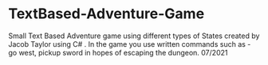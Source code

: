 # TextBased-Adventure-Game
Small Text Based Adventure game using different types of States created by Jacob Taylor using C# . In the game you use written commands such as - go west, pickup sword in hopes of escaping the dungeon. 
07/2021
